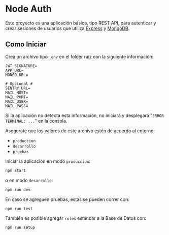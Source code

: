 # Node Auth

Este proyecto es una aplicación básica, tipo REST API, para autenticar y crear sesiones de usuarios que utiliza [Express](https://expressjs.com/) y [MongoDB](https://www.mongodb.com/).

## Como Iniciar

Crea un archivo tipo `.env` en el folder raíz con la siguiente información:

```text
JWT_SIGNATURE=
APP_URL=
MONGO_URL=

# Opcional #
SENTRY_URL=
MAIL_HOST=
MAIL_PORT=
MAIL_USER=
MAIL_PASS=
```

Si la aplicación no detecta esta información, no iniciará y desplegará "`ERROR TERMINAL: ...`" en la consola.

Asegurate que los valores de este archivo estén de acuerdo al entorno:

- `produccion`
- `desarrollo`
- `pruebas`

Iniciar la aplicación en modo `produccion`:

```bash
npm start
```

o en modo `desarrollo`:

```bash
npm run dev
```

En caso se agreguen pruebas, estas se pueden correr con:

```bash
npm run test
```

También es posible agregar `roles` estándar a la Base de Datos con:

```bash
npm run setup
```
